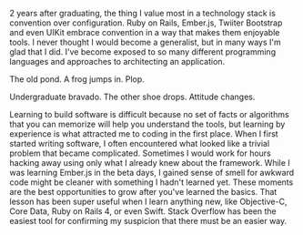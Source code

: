 2 years after graduating, the thing I value most in a technology stack is convention over configuration. Ruby on Rails, Ember.js, Twiiter Bootstrap and even UIKit embrace convention in a way that makes them enjoyable tools.
I never thought I would become a generalist, but in many ways I'm glad that I did. I've become exposed to so many different programming languages and approaches to architecting an application.


The old pond.
A frog jumps in.
Plop.


Undergraduate bravado.
The other shoe drops.
Attitude changes.





Learning to build software is difficult because no set of facts or algorithms
that you can memorize will help you understand the tools, but learning by
experience is what attracted me to coding in the first place. When I first started
writing software, I often encountered what looked like a trivial problem that
became complicated. Sometimes I would work for hours hacking away using only
what I already knew about the framework. While I was learning Ember.js in the
beta days, I gained sense of smell for awkward code might be cleaner with something
I hadn't learned yet. These moments are the best opportunities to grow after you've
learned the basics. That lesson has been super useful when I learn anything
new, like Objective-C, Core Data, Ruby on Rails 4, or even Swift. Stack
Overflow has been the easiest tool for confirming my suspicion that there
must be an easier way.
